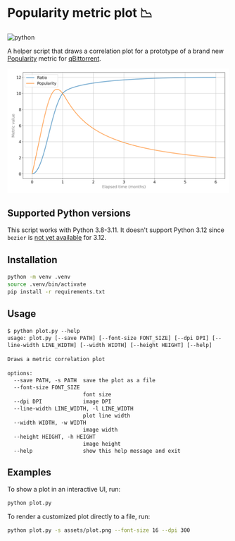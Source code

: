 # Popularity metric plot 📉
![python](https://img.shields.io/badge/python-3.8_|_3.9_|_3.10_|_3.11-blue)

A helper script that draws a correlation plot for a prototype of a brand new [Popularity](https://github.com/qbittorrent/qBittorrent/pull/20180) metric for [qBittorrent](https://github.com/qbittorrent/qBittorrent).

![plot](assets/plot.png)

## Supported Python versions
This script works with Python 3.8-3.11. It doesn't support Python 3.12 since `bezier` is [not yet available](https://github.com/dhermes/bezier/pull/315) for 3.12.

## Installation
```bash
python -m venv .venv
source .venv/bin/activate
pip install -r requirements.txt
```

## Usage
```
$ python plot.py --help
usage: plot.py [--save PATH] [--font-size FONT_SIZE] [--dpi DPI] [--line-width LINE_WIDTH] [--width WIDTH] [--height HEIGHT] [--help]

Draws a metric correlation plot

options:
  --save PATH, -s PATH  save the plot as a file
  --font-size FONT_SIZE
                        font size
  --dpi DPI             image DPI
  --line-width LINE_WIDTH, -l LINE_WIDTH
                        plot line width
  --width WIDTH, -w WIDTH
                        image width
  --height HEIGHT, -h HEIGHT
                        image height
  --help                show this help message and exit
```

## Examples
To show a plot in an interactive UI, run:
```bash
python plot.py
```
To render a customized plot directly to a file, run:
```bash
python plot.py -s assets/plot.png --font-size 16 --dpi 300
```

